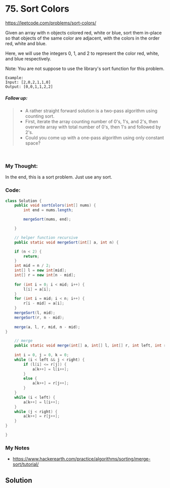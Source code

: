 # 75. Sort Colors

https://leetcode.com/problems/sort-colors/

Given an array with n objects colored red, white or blue, sort them in-place so that objects of the same color are adjacent, with the colors in the order red, white and blue.

Here, we will use the integers 0, 1, and 2 to represent the color red, white, and blue respectively.

Note: You are not suppose to use the library's sort function for this problem.

```
Example:
Input: [2,0,2,1,1,0]
Output: [0,0,1,1,2,2]
```

##### Follow up:

> * A rather straight forward solution is a two-pass algorithm using counting sort.
> * First, iterate the array counting number of 0's, 1's, and 2's, then overwrite array with total number of 0's, then 1's and followed by 2's.
> * Could you come up with a one-pass algorithm using only constant space?

<br/>

### My Thought: 
In the end, this is a sort problem. Just use any sort. 

### Code: 
```java
class Solution {
    public void sortColors(int[] nums) {
        int end = nums.length; 

        mergeSort(nums, end); 

    }

    // helper function recursive
    public static void mergeSort(int[] a, int n) {

    if (n < 2) {
        return;
    }
    int mid = n / 2;
    int[] l = new int[mid];
    int[] r = new int[n - mid];
 
    for (int i = 0; i < mid; i++) {
        l[i] = a[i];
    }
    for (int i = mid; i < n; i++) {
        r[i - mid] = a[i];
    }
    mergeSort(l, mid);
    mergeSort(r, n - mid);
 
    merge(a, l, r, mid, n - mid);
}

    // merge
    public static void merge(int[] a, int[] l, int[] r, int left, int right) {
  
    int i = 0, j = 0, k = 0;
    while (i < left && j < right) {
        if (l[i] <= r[j]) {
            a[k++] = l[i++];
        }
        else {
            a[k++] = r[j++];
        }
    }
    while (i < left) {
        a[k++] = l[i++];
    }
    while (j < right) {
        a[k++] = r[j++];
    }
}

}

```    

### My Notes
* https://www.hackerearth.com/practice/algorithms/sorting/merge-sort/tutorial/


## Solution





